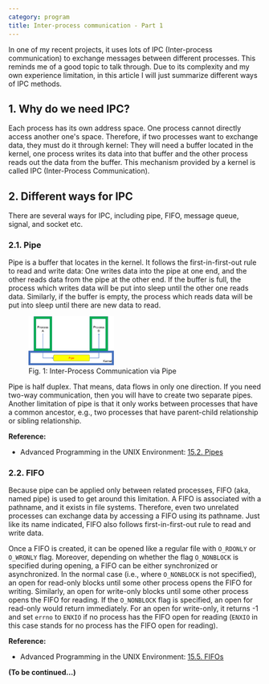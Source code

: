 ```yaml
---
category: program
title: Inter-process communication - Part 1
---
```


In one of my recent projects, it uses lots of IPC (Inter-process communication) to exchange messages between different processes.
This reminds me of a good topic to talk through.
Due to its complexity and my own experience limitation, in this article I will just summarize different ways of IPC methods.

## 1. Why do we need IPC?
Each process has its own address space. One process cannot directly access another one's space.
Therefore, if two processes want to exchange data, they must do it through kernel:
They will need a buffer located in the kernel, one process writes its data into that buffer and
the other process reads out the data from the buffer.
This mechanism provided by a kernel is called IPC (Inter-Process Communication).

## 2. Different ways for IPC
There are several ways for IPC, including pipe, FIFO, message queue, signal, and socket etc.

### 2.1. Pipe
Pipe is a buffer that locates in the kernel. It follows the first-in-first-out rule to read and write data:
One writes data into the pipe at one end, and the other reads data from the pipe at the other end.
If the buffer is full, the process which writes data will be put into sleep until the other one reads data.
Similarly, if the buffer is empty, the process which reads data will be put into sleep until there are new data to read.

<figure>
<img src="/assets/images/posts/pipe.png" width="40%" alt="Pipe" />
<figcaption>Fig. 1: Inter-Process Communication via Pipe</figcaption>
</figure>

Pipe is half duplex. That means, data flows in only one direction. If you need two-way communication, then you will have
to create two separate pipes. Another limitation of pipe is that it only works between processes that have a common ancestor,
e.g., two processes that have parent-child relationship or sibling relationship.

<strong>Reference:</strong>

- Advanced Programming in the UNIX Environment:
<a href="http://poincare.matf.bg.ac.rs/~ivana/courses/ps/sistemi_knjige/pomocno/apue/APUE/0201433079/ch15lev1sec2.html">15.2. Pipes</a>


### 2.2. FIFO
Because pipe can be applied only between related processes, FIFO (aka, named pipe) is used to get around this limitation.
A FIFO is associated with a pathname, and it exists in file systems. Therefore, even two unrelated processes can exchange data
by accessing a FIFO using its pathname.
Just like its name indicated, FIFO also follows first-in-first-out rule to read and write data.

Once a FIFO is created, it can be opened like a regular file with `O_RDONLY` or `O_WRONLY` flag.
Moreover, depending on whether the flag `O_NONBLOCK` is specified during opening, a FIFO can be either synchronized or asynchronized.
In the normal case (i.e., where `O_NONBLOCK` is not specified), an open for read-only blocks until some other process opens the FIFO for writing.
Similarly, an open for write-only blocks until some other process opens the FIFO for reading.
If the `O_NONBLOCK` flag is specified, an open for read-only would return immediately.
For an open for write-only, it returns -1 and set `errno` to `ENXIO` if no process has the FIFO open for reading
(`ENXIO` in this case stands for no process has the FIFO open for reading).

<strong>Reference:</strong>

- Advanced Programming in the UNIX Environment:
<a href="http://poincare.matf.bg.ac.rs/~ivana/courses/ps/sistemi_knjige/pomocno/apue/APUE/0201433079/ch15lev1sec5.html#ch15lev1sec5">15.5. FIFOs</a>

<strong>(To be continued...)</strong>
